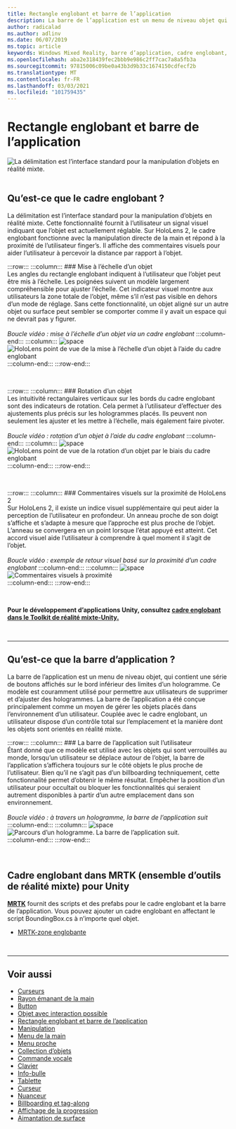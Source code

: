 ```yaml
---
title: Rectangle englobant et barre de l’application
description: La barre de l’application est un menu de niveau objet qui contient une série de boutons qui s’affichent sur le bord inférieur des limites d’un hologramme.
author: radicalad
ms.author: adlinv
ms.date: 06/07/2019
ms.topic: article
keywords: Windows Mixed Reality, barre d’application, cadre englobant, casque de réalité mixte, casque de réalité mixte, casque de réalité virtuelle, HoloLens, MRTK, boîte à outils de réalité mixte
ms.openlocfilehash: aba2e318439fec2bbb9e986c2ff7cac7a8a5fb3a
ms.sourcegitcommit: 97815006c09be0a43b3d9b33c1674150cdfecf2b
ms.translationtype: MT
ms.contentlocale: fr-FR
ms.lasthandoff: 03/03/2021
ms.locfileid: "101759435"
---
```

# <a name="bounding-box-and-app-bar"></a>Rectangle englobant et barre de l’application
![La délimitation est l’interface standard pour la manipulation d’objets en réalité mixte.](images/UX_Hero_BoundingBox.jpg)<br>
<br>

## <a name="what-is-the-bounding-box"></a>Qu’est-ce que le cadre englobant ?

La délimitation est l’interface standard pour la manipulation d’objets en réalité mixte. Cette fonctionnalité fournit à l’utilisateur un signal visuel indiquant que l’objet est actuellement réglable. Sur HoloLens 2, le cadre englobant fonctionne avec la manipulation directe de la main et répond à la proximité de l’utilisateur finger’s. Il affiche des commentaires visuels pour aider l’utilisateur à percevoir la distance par rapport à l’objet.

:::row:::
    :::column:::
        ### <a name="scaling-an-objectbr"></a>Mise à l’échelle d’un objet<br>
        Les angles du rectangle englobant indiquent à l’utilisateur que l’objet peut être mis à l’échelle. Les poignées suivent un modèle largement compréhensible pour ajuster l’échelle. Cet indicateur visuel montre aux utilisateurs la zone totale de l’objet, même s’il n’est pas visible en dehors d’un mode de réglage. Sans cette fonctionnalité, un objet aligné sur un autre objet ou surface peut sembler se comporter comme il y avait un espace qui ne devrait pas y figurer.<br>
        <br>
        *Boucle vidéo : mise à l’échelle d’un objet via un cadre englobant*
    :::column-end:::
        :::column:::
        ![space](images/spacer-20x582.png)<br>
       ![HoloLens point de vue de la mise à l’échelle d’un objet à l’aide du cadre englobant](images/HoloLens2_BoundingBox.gif)<br>
    :::column-end:::
:::row-end:::

<br>

:::row:::
    :::column:::
        ### <a name="rotating-an-objectbr"></a>Rotation d’un objet<br>
        Les intuitivité rectangulaires verticaux sur les bords du cadre englobant sont des indicateurs de rotation. Cela permet à l’utilisateur d’effectuer des ajustements plus précis sur les hologrammes placés. Ils peuvent non seulement les ajuster et les mettre à l’échelle, mais également faire pivoter.<br>
        <br>
        *Boucle vidéo : rotation d’un objet à l’aide du cadre englobant*
    :::column-end:::
        :::column:::
        ![space](images/spacer-20x582.png)<br>
       ![HoloLens point de vue de la rotation d’un objet par le biais du cadre englobant](images/HoloLens2_BoundingBox_Rotate.gif)<br>
    :::column-end:::
:::row-end:::

<br>

:::row:::
    :::column:::
        ### <a name="visual-feedback-on-hand-proximity-on-hololens-2br"></a>Commentaires visuels sur la proximité de HoloLens 2<br>
        Sur HoloLens 2, il existe un indice visuel supplémentaire qui peut aider la perception de l’utilisateur en profondeur. Un anneau proche de son doigt s’affiche et s’adapte à mesure que l’approche est plus proche de l’objet. L’anneau se convergera en un point lorsque l’état appuyé est atteint. Cet accord visuel aide l’utilisateur à comprendre à quel moment il s’agit de l’objet.<br>
        <br>
        *Boucle vidéo : exemple de retour visuel basé sur la proximité d’un cadre englobant*
    :::column-end:::
        :::column:::
        ![space](images/spacer-20x582.png)<br>
       ![Commentaires visuels à proximité](images/HoloLens2_Proximity.gif)<br>
    :::column-end:::
:::row-end:::

<br>

**Pour le développement d’applications Unity, consultez [cadre englobant dans le Toolkit de réalité mixte-Unity.](https://microsoft.github.io/MixedRealityToolkit-Unity/Documentation/README_BoundingBox.html)**

<br>

---

## <a name="what-is-the-app-bar"></a>Qu’est-ce que la barre d’application ?

La barre de l’application est un menu de niveau objet, qui contient une série de boutons affichés sur le bord inférieur des limites d’un hologramme. Ce modèle est couramment utilisé pour permettre aux utilisateurs de supprimer et d’ajuster des hologrammes. La barre de l’application a été conçue principalement comme un moyen de gérer les objets placés dans l’environnement d’un utilisateur. Couplée avec le cadre englobant, un utilisateur dispose d’un contrôle total sur l’emplacement et la manière dont les objets sont orientés en réalité mixte.

:::row:::
    :::column:::
        ### <a name="the-app-bar-follows-the-userbr"></a>La barre de l’application suit l’utilisateur<br>
        Étant donné que ce modèle est utilisé avec les objets qui sont verrouillés au monde, lorsqu’un utilisateur se déplace autour de l’objet, la barre de l’application s’affichera toujours sur le côté objets le plus proche de l’utilisateur. Bien qu’il ne s’agit pas d’un billboarding techniquement, cette fonctionnalité permet d’obtenir le même résultat. Empêcher la position d’un utilisateur pour occultait ou bloquer les fonctionnalités qui seraient autrement disponibles à partir d’un autre emplacement dans son environnement. <br>
        <br>
        *Boucle vidéo : à travers un hologramme, la barre de l’application suit*
    :::column-end:::
        :::column:::
        ![space](images/spacer-20x582.png)<br>
       ![Parcours d’un hologramme. La barre de l’application suit.](images/HoloLens2_AppBarFollowing.gif)<br>
    :::column-end:::
:::row-end:::

<br>


## <a name="bounding-box-in-mrtk-mixed-reality-toolkit-for-unity"></a>Cadre englobant dans MRTK (ensemble d’outils de réalité mixte) pour Unity
**[MRTK](https://github.com/Microsoft/MixedRealityToolkit-Unity)** fournit des scripts et des prefabs pour le cadre englobant et la barre de l’application. Vous pouvez ajouter un cadre englobant en affectant le script BoundingBox.cs à n’importe quel objet.

* [MRTK-zone englobante](https://docs.microsoft.com/windows/mixed-reality/mrtk-docs/features/ux-building-blocks/bounding-box.md)


<br>

---


## <a name="see-also"></a>Voir aussi

* [Curseurs](cursors.md)
* [Rayon émanant de la main](point-and-commit.md)
* [Button](button.md)
* [Objet avec interaction possible](interactable-object.md)
* [Rectangle englobant et barre de l’application](app-bar-and-bounding-box.md)
* [Manipulation](direct-manipulation.md)
* [Menu de la main](hand-menu.md)
* [Menu proche](near-menu.md)
* [Collection d’objets](object-collection.md)
* [Commande vocale](voice-input.md)
* [Clavier](keyboard.md)
* [Info-bulle](tooltip.md)
* [Tablette](slate.md)
* [Curseur](slider.md)
* [Nuanceur](shader.md)
* [Billboarding et tag-along](billboarding-and-tag-along.md)
* [Affichage de la progression](progress.md)
* [Aimantation de surface](surface-magnetism.md)
